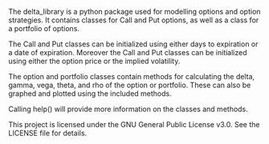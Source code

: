 The delta_library is a python package used for modelling options and 
option strategies. It contains classes for Call and Put options, as well as
a class for a portfolio of options. 

The Call and Put classes can be initialized using either days to expiration or
a date of expiration. Moreover the Call and Put classes can be initialized using
either the option price or the implied volatility. 

The option and portfolio classes contain methods for calculating the
delta, gamma, vega, theta, and rho of the option or portfolio. These can also
be graphed and plotted using the included methods. 

Calling help() will provide more information on the classes and methods.

This project is licensed under the GNU General Public License v3.0. See the LICENSE file for details.
